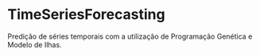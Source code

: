 TimeSeriesForecasting
=====================

Predição de séries temporais com a utilização de Programação Genética e Modelo de Ilhas.
